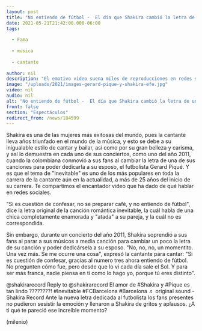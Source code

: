 ```yaml
---
layout: post
title: "No entiendo de fútbol -  El día que Shakira cambió la letra de una de sus canciones para Piqué"
date: 2021-05-21T21:42:00.000-06:00
tags:
  
  - Fama
  
  - musica
  
  - cantante
  
author: nil
description: "El emotivo video suena miles de reproducciones en redes sociales y aquí te mostramos por qué. "
image: "/uploads/2021/images-gerard-pique-y-shakira-efe.jpg"
video: nil
audio: nil
alt: "No entiendo de fútbol -  El día que Shakira cambió la letra de una de sus canciones para Piqué"
front: false
section: "Espectáculos"
redirect_from: /news/184599
---
```


Shakira es una de las mujeres más exitosas del mundo, pues la cantante lleva años triunfado en el mundo de la música, y esto se debe a su inigualable estilo de cantar y bailar, así como por su gran belleza y carisma, y así lo demuestra en cada uno de sus conciertos, como uno del año 2011, cuando la colombiana conmovió a sus fans al cambiar la letra de una de sus canciones para poder dedicarla a su esposo, el futbolista Gerard Piqué. Y es que el tema de "Inevitable" es uno de los más populares en toda la carrera de la cantante aún en la actualidad, a más de 25 años del inicio de su carrera. Te compartimos el encantador video que ha dado de qué hablar en redes sociales. 

"Si es cuestión de confesar, no se preparar café, y no entiendo de fútbol", dice la letra original de la canción romántica inevitable, la cuál habla de una chica completamente enamorada y "atada" a su pareja, y la cuál no es correspondida. 

Sin embargo, durante un concierto del año 2011, Shakira soprendió a sus fans al parar a sus músicos a media canción para cambiar un poco la letra de su canción y poder dedicársela a su esposo. "No, no, no, un momentito. Una vez más. Se me ocurre una cosa", expresó la cantante para cantar: "Si es cuestión de confesar, gracias al numero tres ahora entiendo de fútbol. No pregunten cómo fue, pero desde que lo vi cada día sale el Sol. Y para ser más franca, nadie piensa en ti como lo hago yo, porque tú eres distinto". 

@shakirarecord Reply to @shakirarecord El amor de #Shakira y #Pique es tan lindo ????????! #Inevitable #FCBarcelona #Barcelona ♬ original sound - Shakira Record Ante la nueva letra dedicada al futbolista los fans presentes no pudieron sesistir la emoción y llenaron a Shakira de gritos y aplausos. ¿A ti qué te pareció ese increíble momento? 

(milenio)